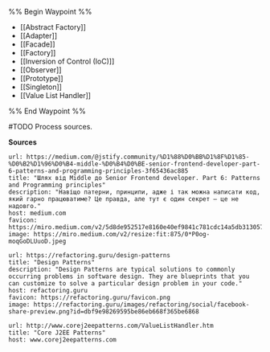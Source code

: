 %% Begin Waypoint %%
- [[Abstract Factory]]
- [[Adapter]]
- [[Facade]]
- [[Factory]]
- [[Inversion of Control (IoC)]]
- [[Observer]]
- [[Prototype]]
- [[Singleton]]
- [[Value List Handler]]

%% End Waypoint %%

#TODO Process sources.

**Sources**

```cardlink
url: https://medium.com/@jstify.community/%D1%88%D0%BB%D1%8F%D1%85-%D0%B2%D1%96%D0%B4-middle-%D0%B4%D0%BE-senior-frontend-developer-part-6-patterns-and-programming-principles-3f65436ac885
title: "Шлях від Middle до Senior Frontend developer. Part 6: Patterns and Programming principles"
description: "Навіщо патерни, принципи, адже і так можна написати код, який гарно працюватиме? Це правда, але тут є один секрет — це не надовго."
host: medium.com
favicon: https://miro.medium.com/v2/5d8de952517e8160e40ef9841c781cdc14a5db313057fa3c3de41c6f5b494b19
image: https://miro.medium.com/v2/resize:fit:875/0*P0og-moqGoDLUuoD.jpeg
```

```cardlink
url: https://refactoring.guru/design-patterns
title: "Design Patterns"
description: "Design Patterns are typical solutions to commonly occurring problems in software design. They are blueprints that you can customize to solve a particular design problem in your code."
host: refactoring.guru
favicon: https://refactoring.guru/favicon.png
image: https://refactoring.guru/images/refactoring/social/facebook-share-preview.png?id=dbf9e98269595be86eb668f365be6868
```

```cardlink
url: http://www.corej2eepatterns.com/ValueListHandler.htm
title: "Core J2EE Patterns"
host: www.corej2eepatterns.com
```

